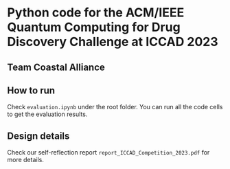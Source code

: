 # Python code for the ACM/IEEE Quantum Computing for Drug Discovery Challenge at ICCAD 2023
## Team Coastal Alliance

## How to run

Check `evaluation.ipynb` under the root folder. You can run all the code cells to get the evaluation results.

## Design details

Check our self-reflection report `report_ICCAD_Competition_2023.pdf` for more details.